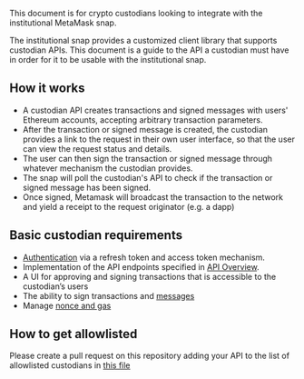 This document is for crypto custodians looking to integrate with the institutional MetaMask snap.

The institutional snap provides a customized client library that supports custodian APIs. This document is a guide to the API a custodian must have in order for it to be usable with the institutional snap.

## How it works

- A custodian API creates transactions and signed messages with users' Ethereum accounts, accepting arbitrary transaction parameters.
- After the transaction or signed message is created, the custodian provides a link to the request in their own user interface, so that the user can view the request status and details.
- The user can then sign the transaction or signed message through whatever mechanism the custodian provides.
- The snap will poll the custodian's API to check if the transaction or signed message has been signed.
- Once signed, Metamask will broadcast the transaction to the network and yield a receipt to the request originator (e.g. a dapp)

## Basic custodian requirements

- [Authentication](./authentication) via a refresh token and access token mechanism.
- Implementation of the API endpoints specified in [API Overview](./api/index.md).
- A UI for approving and signing transactions that is accessible to the custodian’s users
- The ability to sign transactions and [messages](./signed-messages)
- Manage [nonce and gas](./transactions/gas)

## How to get allowlisted

Please create a pull request on this repository adding your API to the list of allowlisted custodians in [this file](/packages/snap/src/lib/custodian-types/custodianMetadata.ts.)
